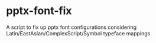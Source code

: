 # pptx-font-fix
A script to fix up pptx font configurations considering Latin/EastAsian/ComplexScript/Symbol typeface mappings
